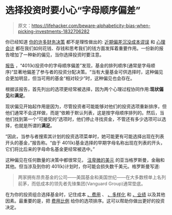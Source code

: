 # 选择投资时要小心“字母顺序偏差”

> 原文：<https://lifehacker.com/beware-alphabeticity-bias-when-picking-investments-1832706282>

你已经知道 [你的许多财务决策](https://twocents.lifehacker.com/how-your-psychology-affects-your-finances-1821986465) 都不是理性做出的: [近期偏差](https://lifehacker.com/seven-mental-biases-that-can-impact-how-you-invest-1651324703)[沉没成本谬误](https://lifehacker.com/the-cognitive-biases-that-lead-to-bad-money-decisions-1777406419) 和 [心理会计](https://twocents.lifehacker.com/how-your-psychology-affects-your-finances-1821986465) 都在我们如何花钱、存钱和思考我们的钱方面发挥着重要作用。一份新的报告增加了一种新的偏见，当你选择投资时要注意。



[报告](https://poseidon01.ssrn.com/delivery.php?ID=674066092020080067112006003086021101038046007020059034127066086110127101099074031028056033058006042055014024031096117113092100053082054001060125112077007099105084088041055020084031066088067023117008071031066018127074002029088097090065015101100079024&EXT=pdf) ，“401(k)投资中的字母顺序偏差”发现，基金的排列顺序(通常是字母顺序)“显著地偏差了参与者的投资分配决策。“当有大量基金可供选择时，这种偏见会更加明显，但当可用的基金“相对较少”时，这种偏见也会存在。

根据该报告，首先列出的选项更经常被选择，因为两个心理过程协同作用:**现状偏见**和**满足**。

现状偏见开始起作用是因为，尽管投资者可能能够对他们的投资选项重新排序，但他们通常不会这样做，而是“依赖于默认列表，这是按字母顺序排列的。然后，当他们找到第一个“可接受的”选项时，他们停止寻找资金，不管还有多少选项可以选择，也就是所谓的**满足**。

“因此，当参与者搜索其计划的投资选项菜单时，她可能更有可能选择出现在列表开头的基金，”报告称。“由于 401(k)基金选择的早期字母名称出现在列表的开头，它们将比后来的字母命名基金更经常被选中。”

这种偏见在任何数量的决策中都很常见， [注卑微的美元](https://humbledollar.com/2019/02/b-is-for-bias/) 的亚当格罗斯曼，金融和其他。但当涉及到你的 401(k)计划时，你可能会损失数千美元。格罗斯曼写道:

> 两家拥有昂贵基金的公司——美国基金和美国世纪——在大多数榜单上名列前茅，而低成本的领先者先锋集团(Vanguard Group)通常垫底。

在为你的投资组合选择基金时，记住成本 [、费用](https://twocents.lifehacker.com/how-to-locate-the-investment-fees-youre-paying-1830473654) 、 [、多样化](https://twocents.lifehacker.com/what-it-means-to-diversify-your-assets-1830708509) 和 [、业绩](https://twocents.lifehacker.com/how-to-see-whats-actually-inside-your-mutual-fund-1823329898) 以及其他因素。最重要的是，把 [费用比例](https://twocents.lifehacker.com/401-k-fees-you-need-to-know-1825819800) 给你的选项排序。这可以帮助你做出更好的投资决定。